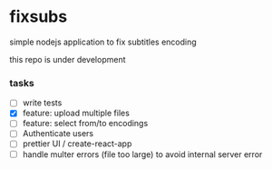 # fixsubs
simple nodejs application to fix subtitles encoding

this repo is under development

### tasks
- [ ] write tests
- [x] feature: upload multiple files
- [ ] feature: select from/to encodings
- [ ] Authenticate users
- [ ] prettier UI / create-react-app
- [ ] handle multer errors (file too large) to avoid internal server error
